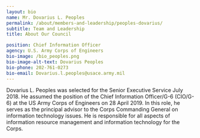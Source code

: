 ```yaml
---
layout: bio
name: Mr. Dovarius L. Peoples
permalink: /about/members-and-leadership/peoples-dovarius/
subtitle: Team and Leadership
title: About Our Council

position: Chief Information Officer
agency: U.S. Army Corps of Engineers
bio-image: /bio_peoples.png
bio-image-alt-text: Dovarius Peoples
bio-phone: 202-761-0273
bio-email: Dovarius.l.peoples@usace.army.mil
---
```

Dovarius L. Peoples was selected for the Senior Executive Service July 2018. He assumed the position of the Chief Information Officer/G-6 (CIO/G-6) at the US Army Corps of Engineers on 28 April 2019.  In this role, he serves as the principal advisor to the Corps Commanding General on information technology issues. He is responsible for all aspects of information resource management and information technology for the Corps.
